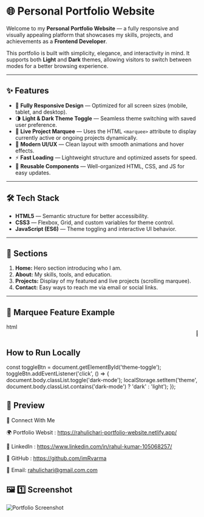 # 🌐 Personal Portfolio Website

Welcome to my **Personal Portfolio Website** — a fully responsive and visually appealing platform that showcases my skills, projects, and achievements as a **Frontend Developer**.  

This portfolio is built with simplicity, elegance, and interactivity in mind. It supports both **Light** and **Dark** themes, allowing visitors to switch between modes for a better browsing experience.

---

## ✨ Features

- 📱 **Fully Responsive Design** — Optimized for all screen sizes (mobile, tablet, and desktop).
- 🌗 **Light & Dark Theme Toggle** — Seamless theme switching with saved user preference.
- 🏃 **Live Project Marquee** — Uses the HTML `<marquee>` attribute to display currently active or ongoing projects dynamically.
- 🎨 **Modern UI/UX** — Clean layout with smooth animations and hover effects.
- ⚡ **Fast Loading** — Lightweight structure and optimized assets for speed.
- 🧩 **Reusable Components** — Well-organized HTML, CSS, and JS for easy updates.

---

## 🛠️ Tech Stack

- **HTML5** — Semantic structure for better accessibility.
- **CSS3** — Flexbox, Grid, and custom variables for theme control.
- **JavaScript (ES6)** — Theme toggling and interactive UI behavior.

---

## 🎯 Sections

1. **Home:** Hero section introducing who I am.  
2. **About:** My skills, tools, and education.  
3. **Projects:** Display of my featured and live projects (scrolling marquee).  
4. **Contact:** Easy ways to reach me via email or social links.

---

## 🚀 Marquee Feature Example

html
<marquee behavior="scroll" direction="left" scrollamount="6">
  🚧 Working on: Real-Estate Website | E-Commerce UI | Quiz app 
</marquee>

## How to Run Locally
const toggleBtn = document.getElementById('theme-toggle');
toggleBtn.addEventListener('click', () => {
  document.body.classList.toggle('dark-mode');
  localStorage.setItem('theme', document.body.classList.contains('dark-mode') ? 'dark' : 'light');
});
## 📸 Preview

🤝 Connect With Me

🌍 Portfolio Websit : https://rahulichari-portfolio-website.netlify.app/

💼 LinkedIn : https://www.linkedin.com/in/rahul-kumar-105068257/

🐙 GitHub : https://github.com/imRvarma

📧 Email: rahulichari@gmail.com.com

## 🖼️ 1️⃣ Screenshot
![Portfolio Screenshot](./My-portfolio/port-img.jpg)
